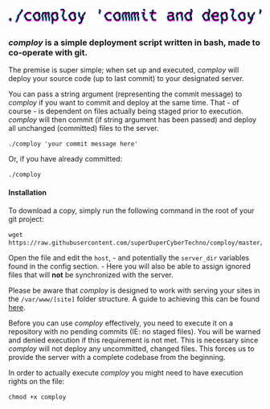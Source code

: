 ![comploy](https://raw.githubusercontent.com/superDuperCyberTechno/comploy/master/header.png)

### *comploy* is a simple deployment script written in bash, made to co-operate with git.

The premise is super simple; when set up and executed, _comploy_ will deploy your source code (up to last commit) to your designated server.

You can pass a string argument (representing the commit message) to _comploy_ if you want to commit and deploy at the same time. That - of course - is dependent on files actually being staged prior to execution. _comploy_ will then commit (if string argument has been passed) and deploy all unchanged (committed) files to the server.

```
./comploy 'your commit message here'
```

Or, if you have already committed:

```
./comploy
```

#### Installation
To download a copy, simply run the following command in the root of your git project: 

```
wget https://raw.githubusercontent.com/superDuperCyberTechno/comploy/master/comploy
```

Open the file and edit the `host`, - and potentially the `server_dir` variables found in the config section. - Here you will also be able to assign ignored files that will **not** be synchronized with the server.

Please be aware that _comploy_ is designed to work with serving your sites in the `/var/www/[site]` folder structure. A guide to achieving this can be found [here](https://www.digitalocean.com/community/tutorials/how-to-set-up-apache-virtual-hosts-on-ubuntu-16-04).

Before you can use _comploy_ effectively, you need to execute it on a repository with no pending commits (IE: no staged files). You will be warned and denied execution if this requirement is not met. This is necessary since _comploy_ will not deploy any uncommitted, changed files. This forces us to provide the server with a complete codebase from the beginning.

In order to actually execute _comploy_ you might need to have execution rights on the file:


```
chmod +x comploy
```
